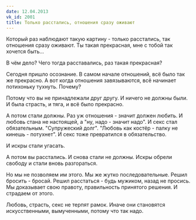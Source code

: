 ```yaml
---
date: 12.04.2013
vk_id: 2001
title: Только расстались, отношения сразу оживают
---
```


Который раз наблюдают такую картину - только расстались, так отношения сразу оживают. Ты такая прекрасная, мне с тобой так хочется быть...

В чём дело? Чего тогда расставались, раз такая прекрасная?

Сегодня пришло осознание. В самом начале отношений, всё было так же прекрасно. А вот когда отношения завязываются, всё начинает потихоньку тухнуть. Почему?

Потому что вы не принадлежали друг другу. И ничего не должны были. И была страсть, и тяга, и всё было прекрасно.

А потом стали должны. Раз уж отношения - значит должен любить. И любовь стана не настоящей, а &quot;ну, надо - значит надо&quot;. И секс стал обязательным. &quot;Супружеский долг&quot;. &quot;Любовь как костёр - палку не кинешь - потухнет&quot;. И секс тоже превратился в обязательство.

И искры стали угасать.

А потом вы расстались. И снова стали не должны. Искры обрели свободу и стали вновь разгораться.

Но мы не позволяем им этого. Мы же жутко последовательные. Решил бросить - бросай. Решил расстаться - будь мужиком, назад не просись. Мы доказывает свою правоту, правильность принятого решения. И страдаем от этого.

Любовь, страсть, секс не терпят рамок. Иначе они становятся искусственными, вымученными, потому что так надо.
